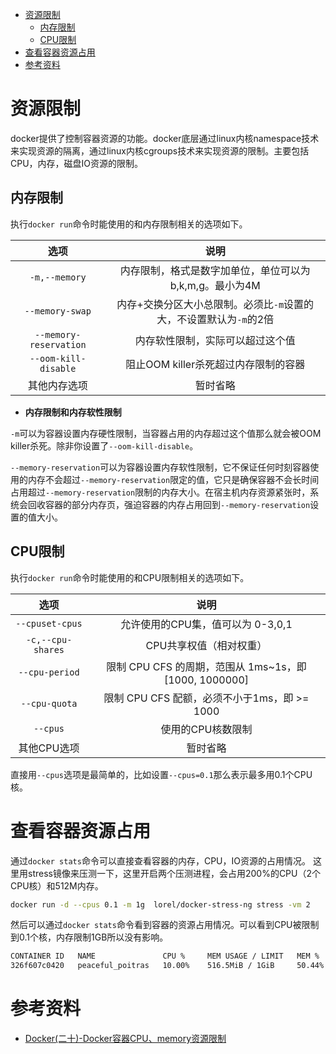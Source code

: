 - [资源限制](#资源限制)
  - [内存限制](#内存限制)
  - [CPU限制](#cpu限制)
- [查看容器资源占用](#查看容器资源占用)
- [参考资料](#参考资料)

# 资源限制

docker提供了控制容器资源的功能。docker底层通过linux内核namespace技术来实现资源的隔离，通过linux内核cgroups技术来实现资源的限制。主要包括CPU，内存，磁盘IO资源的限制。

## 内存限制

执行`docker run`命令时能使用的和内存限制相关的选项如下。

| 选项 | 说明 |
| :--: | :--: |
| `-m,--memory` | 内存限制，格式是数字加单位，单位可以为 b,k,m,g。最小为4M |
| `--memory-swap` | 内存+交换分区大小总限制。必须比`-m`设置的大，不设置默认为`-m`的2倍 |
| `--memory-reservation` | 内存软性限制，实际可以超过这个值 |
| `--oom-kill-disable` | 阻止OOM killer杀死超过内存限制的容器 |
| 其他内存选项 | 暂时省略 |

- **内存限制和内存软性限制**

`-m`可以为容器设置内存硬性限制，当容器占用的内存超过这个值那么就会被OOM killer杀死。除非你设置了`--oom-kill-disable`。

`--memory-reservation`可以为容器设置内存软性限制，它不保证任何时刻容器使用的内存不会超过`--memory-reservation`限定的值，它只是确保容器不会长时间占用超过`--memory-reservation`限制的内存大小。在宿主机内存资源紧张时，系统会回收容器的部分内存页，强迫容器的内存占用回到`--memory-reservation`设置的值大小。

## CPU限制

执行`docker run`命令时能使用的和CPU限制相关的选项如下。

| 选项 | 说明 |
| :--: | :--: |
| `--cpuset-cpus` | 允许使用的CPU集，值可以为 0-3,0,1 |
| `-c,--cpu-shares` | CPU共享权值（相对权重） |
| `--cpu-period` | 限制 CPU CFS 的周期，范围从 1ms~1s，即[1000, 1000000] |
| `--cpu-quota` | 限制 CPU CFS 配额，必须不小于1ms，即 >= 1000 |
| `--cpus` | 使用的CPU核数限制 |
| 其他CPU选项 | 暂时省略 |

直接用`--cpus`选项是最简单的，比如设置`--cpus=0.1`那么表示最多用0.1个CPU核。

# 查看容器资源占用

通过`docker stats`命令可以直接查看容器的内存，CPU，IO资源的占用情况。
这里用stress镜像来压测一下，这里开启两个压测进程，会占用200%的CPU（2个CPU核）和512M内存。

```bash
docker run -d --cpus 0.1 -m 1g  lorel/docker-stress-ng stress -vm 2
```

然后可以通过`docker stats`命令看到容器的资源占用情况。可以看到CPU被限制到0.1个核，内存限制1GB所以没有影响。

```bash
CONTAINER ID   NAME               CPU %     MEM USAGE / LIMIT   MEM %     NET I/O       BLOCK I/O    PIDS
326f607c0420   peaceful_poitras   10.00%    516.5MiB / 1GiB     50.44%    3.98kB / 0B   668kB / 0B   5
```


# 参考资料

- [Docker(二十)-Docker容器CPU、memory资源限制](https://www.cnblogs.com/zhuochong/p/9728383.html)
